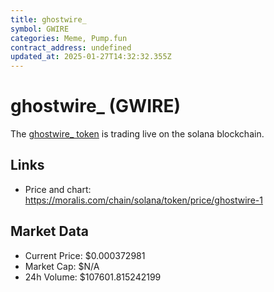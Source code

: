 ```yaml
---
title: ghostwire_
symbol: GWIRE
categories: Meme, Pump.fun
contract_address: undefined
updated_at: 2025-01-27T14:32:32.355Z
---
```


# ghostwire_ (GWIRE)
The [ghostwire_ token](https://moralis.com/chain/solana/token/price/ghostwire-1) is trading live on the solana blockchain.

## Links
- Price and chart: https://moralis.com/chain/solana/token/price/ghostwire-1

## Market Data
- Current Price: $0.000372981
- Market Cap: $N/A
- 24h Volume: $107601.815242199
